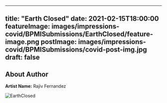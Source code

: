 
---
title: "Earth Closed"
date: 2021-02-15T18:00:00
featureImage: images/impressions-covid/BPMISubmissions/EarthClosed/feature-image.png
postImage: images/impressions-covid/BPMISubmissions/covid-post-img.jpg
draft: false
---

## About Author

**Artist Name:** Rajiv Fernandez 




![EarthClosed](../../images/impressions-covid/BPMISubmissions/EarthClosed/EarthClosed)
